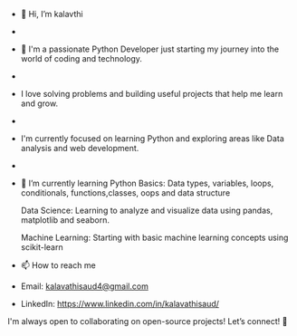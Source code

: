 - 👋 Hi, I’m kalavthi
- 
- 👀 I'm a passionate Python Developer just starting my journey into the world of coding and technology.
- 
-  I love solving problems and building useful projects that help me learn and grow.
-  
-  I'm currently focused on learning Python and exploring areas like Data analysis and web development.
-  
- 🌱 I’m currently learning Python Basics: Data types, variables, loops, conditionals, functions,classes, oops and data structure

  Data Science: Learning to analyze and visualize data using pandas, matplotlib and seaborn.

   Machine Learning: Starting with basic machine learning concepts using scikit-learn
- 📫 How to reach me
- Email: kalavathisaud4@gmail.com
  
-  LinkedIn: https://www.linkedin.com/in/kalavathisaud/ 

I'm always open to collaborating on open-source projects! Let’s connect! 🤝


